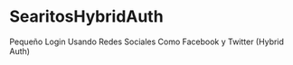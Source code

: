 SearitosHybridAuth
==================

Pequeño Login Usando Redes Sociales Como Facebook y Twitter (Hybrid Auth)

